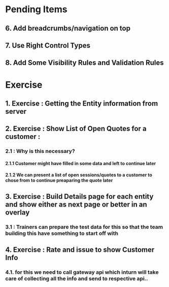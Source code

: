 # Pending Items
## 6. Add breadcrumbs/navigation on top
## 7. Use Right Control Types
## 8. Add Some Visibility Rules and Validation Rules

# Exercise
## 1. Exercise : Getting the Entity information from server
## 2. Exercise : Show List of Open Quotes for a customer : 
### 2.1 : Why is this necessary?
#### 2.1.1 Customer might have filled in some data and left to continue later
#### 2.1.2 We can present a list of open sessions/quotes to a customer to chose from to continue preaparing the quote later
## 3. Exercise : Build Details page for each entity and show either as next page or better in an overlay
### 3.1 : Trainers can prepare the test data for this so that the team building this have something to start off with
## 4. Exercise : Rate and issue to show Customer Info
### 4.1. for this we need to call gateway api which inturn will take care of collecting all the info and send to respective api..

